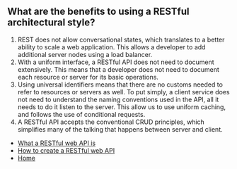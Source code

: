 ## What are the benefits to using a RESTful architectural style?
1) REST does not allow conversational states, which translates to a better ability to scale a web application. This allows a developer to add additional server nodes using a load balancer.
2) With a uniform interface, a RESTful API does not need to document extensively. This means that a developer does not need to document each resource or server for its basic operations. 
3) Using universal identifiers means that there are no customs needed to refer to resources or servers as well. To put simply, a client service does not need to understand the naming conventions used in the API, all it needs to do it listen to the server. This allow us to use uniform caching, and follows the use of conditional requests.
4) A RESTful API accepts the conventional CRUD principles, which simplifies many of the talking that happens between server and client.


* [What a RESTful web API is](https://github.com/AbdulEldarrat/Digital_Media_Final_Project-REST_Architecture/blob/master/What%20is%20a%20RESTful%20web%20service%3F.md)
* [How to create a RESTful web API](https://github.com/AbdulEldarrat/Digital_Media_Final_Project-REST_Architecture/blob/master/How%20to%20create%20a%20RESTful%20API)
* [Home](https://github.com/AbdulEldarrat/Digital_Media_Final_Project-REST_Architecture/blob/master/README.md)
